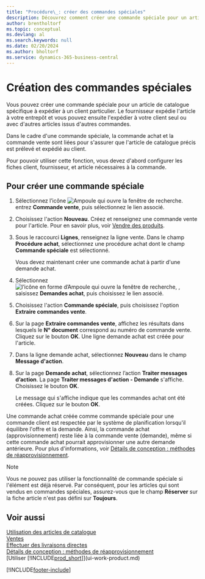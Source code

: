 ```yaml
---
title: "Procédure\_: créer des commandes spéciales"
description: Découvrez comment créer une commande spéciale pour un article de catalogue spécifique à expédier à un client particulier.
author: brentholtorf
ms.topic: conceptual
ms.devlang: al
ms.search.keywords: null
ms.date: 02/20/2024
ms.author: bholtorf
ms.service: dynamics-365-business-central
---
```

# Création des commandes spéciales

Vous pouvez créer une commande spéciale pour un article de catalogue spécifique à expédier à un client particulier. Le fournisseur expédie l'article à votre entrepôt et vous pouvez ensuite l'expédier à votre client seul ou avec d'autres articles issus d'autres commandes.  

Dans le cadre d'une commande spéciale, la commande achat et la commande vente sont liées pour s'assurer que l'article de catalogue précis est prélevé et expédié au client.  

Pour pouvoir utiliser cette fonction, vous devez d'abord configurer les fiches client, fournisseur, et article nécessaires à la commande.  

## Pour créer une commande spéciale

1.  Sélectionnez l’icône ![Ampoule qui ouvre la fenêtre de recherche.](media/ui-search/search_small.png "Dites-moi ce que vous voulez faire") entrez **Commande vente**, puis sélectionnez le lien associé.  
2. Choisissez l'action **Nouveau**. Créez et renseignez une commande vente pour l'article. Pour en savoir plus, voir [Vendre des produits](sales-how-sell-products.md).
3.  Sous le raccourci **Lignes**, renseignez la ligne vente. Dans le champ **Procédure achat**, sélectionnez une procédure achat dont le champ **Commande spéciale** est sélectionné.

    Vous devez maintenant créer une commande achat à partir d'une demande achat.  
4. Sélectionnez ![l’icône en forme d’Ampoule qui ouvre la fenêtre de recherche](media/ui-search/search_small.png "Dites-moi ce que vous voulez faire"), , saisissez **Demandes achat**, puis choisissez le lien associé.  
5. Choisissez l'action **Commande spéciale**, puis choisissez l'option **Extraire commandes vente**.  
6.  Sur la page **Extraire commandes vente**, affichez les résultats dans lesquels le **N° document** correspond au numéro de commande vente. Cliquez sur le bouton **OK**. Une ligne demande achat est créée pour l'article.  
7.  Dans la ligne demande achat, sélectionnez **Nouveau** dans le champ **Message d'action**.  
8.  Sur la page **Demande achat**, sélectionnez l’action **Traiter messages d’action**. La page **Traiter messages d'action - Demande** s'affiche. Choisissez le bouton **OK**.  

    Le message qui s'affiche indique que les commandes achat ont été créées. Cliquez sur le bouton **OK**.  

Une commande achat créée comme commande spéciale pour une commande client est respectée par le système de planification lorsqu'il équilibre l'offre et la demande. Ainsi, la commande achat (approvisionnement) reste liée à la commande vente (demande), même si cette commande achat pourrait approvisionner une autre demande antérieure. Pour plus d'informations, voir [Détails de conception : méthodes de réapprovisionnement](design-details-reservation-order-tracking-and-action-messaging.md).  

> [!NOTE]  
>  Vous ne pouvez pas utiliser la fonctionnalité de commande spéciale si l'élément est déjà réservé. Par conséquent, pour les articles qui sont vendus en commandes spéciales, assurez\-vous que le champ **Réserver** sur la fiche article n'est pas défini sur **Toujours**.  

## Voir aussi

[Utilisation des articles de catalogue](inventory-how-work-nonstock-items.md)  
[Ventes](sales-manage-sales.md)  
[Effectuer des livraisons directes](sales-how-drop-shipment.md)   
[Détails de conception : méthodes de réapprovisionnement](design-details-reservation-order-tracking-and-action-messaging.md)  
[Utiliser [!INCLUDE[prod_short](includes/prod_short.md)]](ui-work-product.md)


[!INCLUDE[footer-include](includes/footer-banner.md)]
